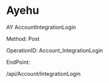 #     Ayehu


AY AccountIntegrationLogin

Method: Post

OperationID: Account_IntegrationLogin

EndPoint:

/api/Account/IntegrationLogin
